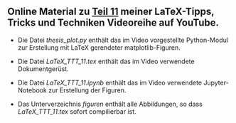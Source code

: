 ## Online Material zu [Teil 11]() meiner LaTeX-Tipps, Tricks und Techniken Videoreihe auf YouTube.

- Die Datei *thesis_plot.py* enthält das im Video vorgestellte Python-Modul zur Erstellung mit LaTeX gerendeter matplotlib-Figuren.

- Die Datei *LaTeX_TTT_11.tex* enthält das im Video verwendete Dokumentgerüst.

- Die Datei *LaTeX_TTT_11.ipynb* enthält das im Video verwendete
  Jupyter-Notebook zur Erstellung der Figuren.

- Das Unterverzeichnis *figuren* enthält alle Abbildungen, so dass *LaTeX_TTT_11.tex* sofort compilierbar ist.
